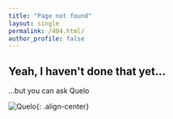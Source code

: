 ```yaml
---
title: "Page not found"
layout: single
permalink: /404.html/
author_profile: false
---
```


## Yeah, I haven't done that yet...

...but you can ask Quelo


![Quelo](/assets/images/Quelo.png){: .align-center}
